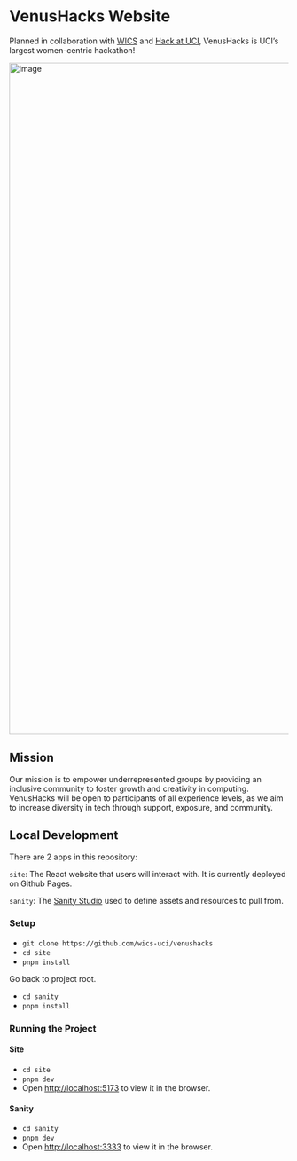 # VenusHacks Website

Planned in collaboration with [WICS](https://wics.ics.uci.edu/) and [Hack at UCI](https://hack.ics.uci.edu/), VenusHacks is UCI’s largest women-centric hackathon!

<img width="1212" alt="image" src="https://github.com/WICS-UCI/venushacks/assets/45449494/4313c4fa-b611-4f50-89aa-3f6543dc4bc6">

## Mission

Our mission is to empower underrepresented groups by providing an inclusive community to foster growth and creativity in computing.
VenusHacks will be open to participants of all experience levels, as we aim to increase diversity in tech through support, exposure, and community.

## Local Development
There are 2 apps in this repository:

`site`: The React website that users will interact with. It is currently deployed on Github Pages.

`sanity`: The [Sanity Studio](https://www.sanity.io/) used to define assets and resources to pull from.

### Setup

- `git clone https://github.com/wics-uci/venushacks`
- `cd site`
- `pnpm install`

Go back to project root.
- `cd sanity`
- `pnpm install`

### Running the Project

#### Site
- `cd site`
- `pnpm dev`
- Open [http://localhost:5173](http://localhost:5173) to view it in the browser.

#### Sanity
- `cd sanity`
- `pnpm dev`
- Open [http://localhost:3333](http://localhost:3333) to view it in the browser.
